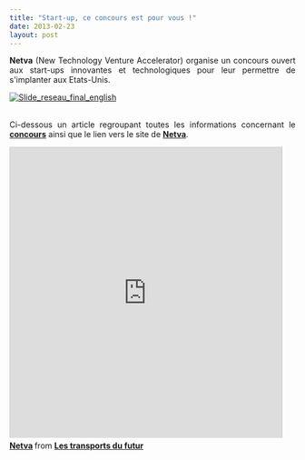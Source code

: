 ```yaml
---
title: "Start-up, ce concours est pour vous !"
date: 2013-02-23
layout: post
---
```


<p style="text-align: justify;"><strong>Netva</strong> (New Technology Venture Accelerator) organise un concours ouvert aux start-ups innovantes et technologiques pour leur permettre de s'implanter aux Etats-Unis.</p> <p style="text-align: justify;"> <a class="asset-img-link" href="/wp-content/uploads/sites/6/old/6a0120a66d2ad4970b017c370c63e3970b-pi.jpg" style="display: inline;"><img rel="lightbox[]" alt="Slide_reseau_final_english" border="0" class="asset  asset-image at-xid-6a0120a66d2ad4970b017c370c63e3970b image-full" src="/wp-content/uploads/sites/6/old/6a0120a66d2ad4970b017c370c63e3970b-800wi.jpg" title="Slide_reseau_final_english" /></a><br /><br /></p> <p style="text-align: justify;">Ci-dessous un article regroupant toutes les informations concernant le <a href="http://www.netvafrance.com/index.php?option=com_content&view=article&id=45&Itemid=1028&lang=en" target="_blank"><strong>concours</strong></a> ainsi que le lien vers le site de <a href="http://www.netvafrance.com" target="_blank"><strong>Netva</strong></a>. </p>  <!--more-->   <iframe frameborder="0" height="511" marginheight="0" marginwidth="0" scrolling="no" src="http://www.slideshare.net/slideshow/embed_code/16716683" style="border: 1px solid #CCC; border-width: 1px 1px 0; margin-bottom: 5px;" width="479"> </iframe> <div style="margin-bottom: 5px;"> <strong> <a href="http://www.slideshare.net/transportsdufutur/netva" target="_blank" title="Netva">Netva</a> </strong> from <strong><a href="http://www.slideshare.net/transportsdufutur" target="_blank">Les transports du futur</a></strong> </div>